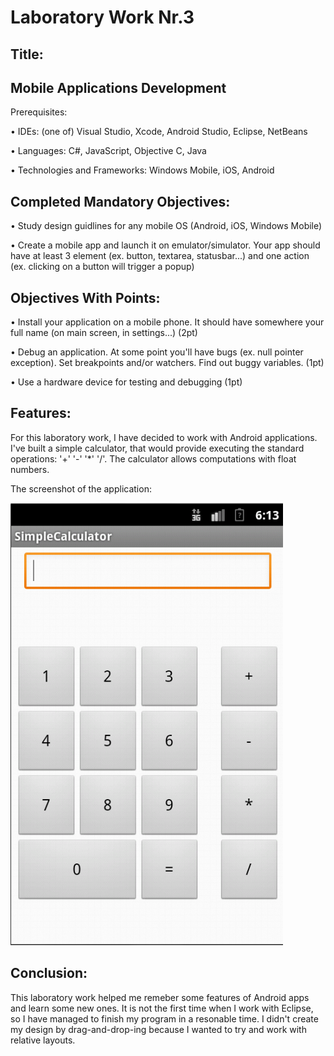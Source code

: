 Laboratory Work Nr.3
====================
Title:
------
Mobile Applications Development
------------
Prerequisites:

•   IDEs: (one of) Visual Studio, Xcode, Android Studio, Eclipse, NetBeans

•   Languages: C#, JavaScript, Objective C, Java

•	Technologies and Frameworks: Windows Mobile, iOS, Android

Completed Mandatory Objectives:
--------------------
•	Study design guidlines for any mobile OS (Android, iOS, Windows Mobile)

•	Create a mobile app and launch it on emulator/simulator. Your app should have at least 3 element (ex. button, textarea, statusbar...) and 	one action (ex. clicking on a button will trigger a popup)

Objectives With Points:
----------------------
•	Install your application on a mobile phone. It should have somewhere your full name (on main screen, in settings...) (2pt)

•	Debug an application. At some point you'll have bugs (ex. null pointer exception). Set breakpoints and/or watchers. Find out buggy variables. (1pt)

•	Use a hardware device for testing and debugging (1pt)

Features:
--------------------------
For this laboratory work, I have decided to work with Android applications. I've built a simple calculator, that would provide executing the standard operations: '+' '-' '*' '/'. The calculator allows computations with float numbers.


The screenshot of the application:

![main](https://raw.githubusercontent.com/TUM-FAF/FAF-121-Gusan-Gina/master/IDE/Lab3_MIDPS/screenshots/Calculator.PNG)


Conclusion:
-----------

This laboratory work helped me remeber some features of Android apps and learn some new ones. It is not the first time when I work with Eclipse, so I have managed to finish my program in a resonable time. I didn't create my design by drag-and-drop-ing because I wanted to try and work with relative layouts.



